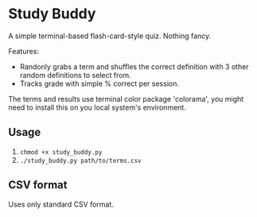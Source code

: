 # Study Buddy

A simple terminal-based flash-card-style quiz. Nothing fancy.

Features:
- Randonly grabs a term and shuffles the correct definition with 3 other random definitions to select from. 
- Tracks grade with simple % correct per session. 


The terms and results use terminal color package 'colorama', you might need to install this on you local system's environment.

## Usage

1. `chmod +x study_buddy.py`  
2. `./study_buddy.py path/to/terms.csv`

## CSV format

Uses only standard CSV format.


